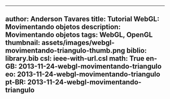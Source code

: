 ------------------------------
author: Anderson Tavares
title: Tutorial WebGL: Movimentando objetos
description: Movimentando objetos
tags: WebGL, OpenGL
thumbnail: assets/images/webgl-movimentando-triangulo-thumb.png
biblio: library.bib
csl: ieee-with-url.csl
math: True
en-GB: 2013-11-24-webgl-movimentando-triangulo
eo: 2013-11-24-webgl-movimentando-triangulo
pt-BR: 2013-11-24-webgl-movimentando-triangulo
------------------------------
